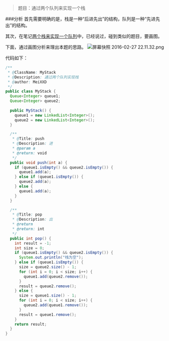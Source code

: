 >题目：通过两个队列来实现一个栈

###分析
首先需要明确的是，栈是一种“后进先出”的结构，队列是一种“先进先出”的结构。

其次，在笔记[两个栈来实现一个队列](https://github.com/MeiXXD/Algorithms/blob/master/%E4%B8%A4%E4%B8%AA%E6%A0%88%E6%9D%A5%E5%AE%9E%E7%8E%B0%E4%B8%80%E4%B8%AA%E9%98%9F%E5%88%97.md)中，已经说过，碰到类似的题目，要画图。

下面，通过画图分析来理出本题的思路。
![屏幕快照 2016-02-27 22.11.32.png](https://ooo.0o0.ooo/2016/02/27/56d1b1485ef6f.png)

代码如下：

```java
/**
 * @ClassName: MyStack
 * @Description: 通过两个队列实现栈
 * @author: MeiXXD
 */
public class MyStack {
  Queue<Integer> queue1;
  Queue<Integer> queue2;
  
  public MyStack() {
    queue1 = new LinkedList<Integer>();
    queue2 = new LinkedList<Integer>();
  }

  /**
   * @Title: push
   * @Description: 进
   * @param a
   * @return: void
   */
  public void push(int a) {
    if (queue1.isEmpty() && queue2.isEmpty()) {
      queue1.add(a);
    } else if (queue1.isEmpty()) {
      queue2.add(a);
    } else {
      queue1.add(a);
    }
  }

  /**
   * @Title: pop
   * @Description: 出
   * @return
   * @return: int
   */
  public int pop() {
    int result = -1;
    int size = 0;
    if (queue1.isEmpty() && queue2.isEmpty()) {
      System.out.println("栈为空");
    } else if (queue1.isEmpty()) {
      size = queue2.size() - 1;
      for (int i = 0; i < size; i++) {
        queue1.add(queue2.remove());
      }
      result = queue2.remove();
    } else {
      size = queue1.size() - 1;
      for (int i = 0; i < size; i++) {
        queue2.add(queue1.remove());
      }
      result = queue1.remove();
    }
    return result;
  }
}
```
